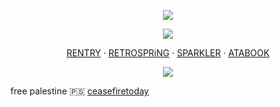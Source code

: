 <p align="center">
<img src="https://files.catbox.moe/kd8rh8.png"ex=6633d46c&is=663282ec&hm=259337d346199d87776791ec170801a253cbf972ed40197a8dbf089102076007&=&format=webp&quality=lossless">

<p align="center">
<img src="https://64.media.tumblr.com/a2495f78ea1adf1fda566fb6ee0ecdc5/acb2f7b8bccaebd5-aa/s640x960/a8c7f318a1e147375dcabafb02489b40327a3f79.gifv">

<p align="center"

[RENTRY](https://rentry.co/invictusgenus) ‧ [RETROSPRiNG](https://retrospring.net/@fennebat) ‧ [SPARKLER](https://sparkler.cc/@fennebat) ‧ [ATABOOK](https://fennebat.atabook.org/)
</p>

<p align="center">
<img src="https://files.catbox.moe/f447i5.png"ex=6633d474&is=663282f4&hm=7dc4c702d5a0b40cffca6f3cc9e7bb18406df5cabf5c3eb1c7e3e2160ea89669&=&format=webp&quality=lossless">

free palestine 🇵🇸
[ceasefiretoday](https://ceasefiretoday.com/)
